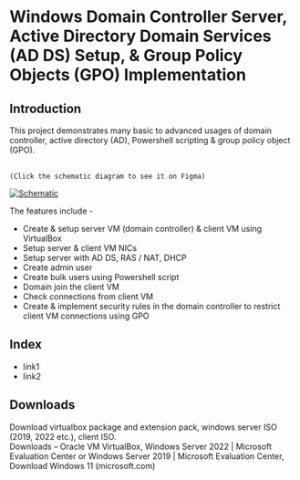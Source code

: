 <h1>Windows Domain Controller Server, Active Directory Domain Services (AD DS) Setup, & Group Policy Objects (GPO) Implementation</h1>
<h2>Introduction</h2>
This project demonstrates many basic to advanced usages of domain controller, active directory (AD), Powershell scripting & group policy object (GPO).</br></br>

`(Click the schematic diagram to see it on Figma)`

[![Schematic](https://github.com/MehediEhteshum/adds-gpo/blob/main/screenshots/Screenshot%202023-09-19%20172551.png)](https://www.figma.com/file/rFRTPwspiE9JIS8MRxIHc1/Windows-Domain-Controller-(Active-Directory-DS)-Schematic?type=whiteboard&node-id=0%3A1&t=cPZLwiZedmpp0mul-1)

The features include -

- Create & setup server VM (domain controller) & client VM using VirtualBox
- Setup server & client VM NICs
- Setup server with AD DS, RAS / NAT, DHCP
- Create admin user
- Create bulk users using Powershell script
- Domain join the client VM
- Check connections from client VM
- Create & implement security rules in the domain controller to restrict client VM connections using GPO
<h2>Index</h2>

- link1
- link2
<h2>Downloads</h2>
Download virtualbox package and extension pack, windows server ISO (2019, 2022 etc.), client ISO.</br>
Downloads – Oracle VM VirtualBox,
Windows Server 2022 | Microsoft Evaluation Center or
Windows Server 2019 | Microsoft Evaluation Center,
Download Windows 11 (microsoft.com)
